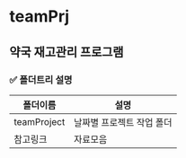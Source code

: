 # teamPrj
## 약국 재고관리 프로그램

### ✅ 폴더트리 설명
폴더이름 | 설명
------------ | -------------
teamProject | 날짜별 프로젝트 작업 폴더
참고링크 | 자료모음
